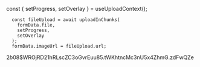 const { setProgress, setOverlay } = useUploadContext();

      const fileUpload = await uploadInChunks(
        formData.file,
        setProgress,
        setOverlay
      );
      formData.imageUrl = fileUpload.url;

$2b$08$WROjRD21hRLscZC3oGvrEuu85.tWKhtncMc3nU5x4ZhmG.zdFwQZe

